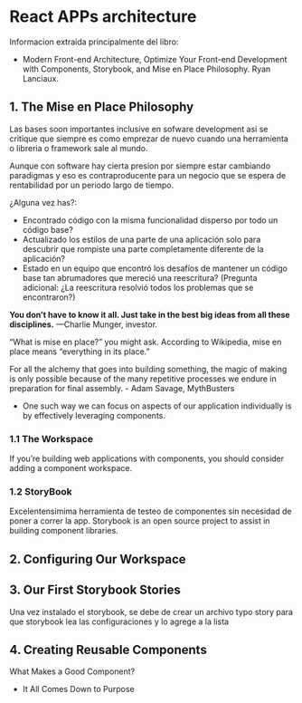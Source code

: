 # React APPs architecture

Informacion extraida principalmente del libro:

- Modern Front-end Architecture, Optimize Your Front-end Development with Components, Storybook, and Mise en Place Philosophy. Ryan Lanciaux.

## 1. The Mise en Place Philosophy

Las bases soon importantes inclusive en sofware development asi se critique que siempre es como emprezar de nuevo cuando una herramienta o libreria o framework sale al mundo.

Aunque con software hay cierta presion por siempre estar cambiando paradigmas y eso es contraproducente para un negocio que se espera de rentabilidad por un periodo largo de tiempo.

¿Alguna vez has?:

- Encontrado código con la misma funcionalidad disperso por todo un código base?
- Actualizado los estilos de una parte de una aplicación solo para descubrir que rompiste una parte completamente diferente de la aplicación?
- Estado en un equipo que encontró los desafíos de mantener un código base tan abrumadores que mereció una reescritura? (Pregunta adicional: ¿La reescritura resolvió todos los problemas que se encontraron?)

**You don’t have to know it all. Just take in the best big ideas from all these disciplines.**
—Charlie Munger, investor.

“What is mise en place?” you might ask. According to Wikipedia, mise en place means “everything in its place.”

For all the alchemy that goes into building something, the magic of making is only possible because of the many repetitive processes we endure in preparation for final assembly. - Adam Savage, MythBusters

- One such way we can focus on aspects of our application individually is by effectively leveraging components.

### 1.1 The Workspace

If you’re building web applications with components, you should consider adding a component workspace.

### 1.2 StoryBook

Excelentensimima herramienta de testeo de componentes sin necesidad de poner a correr la app. Storybook is an open source project to assist in building component libraries.

## 2. Configuring Our Workspace

## 3. Our First Storybook Stories

Una vez instalado el storybook, se debe de crear un archivo typo story para que storybook lea las configuraciones y lo agrege a la lista

## 4. Creating Reusable Components

What Makes a Good Component?

- It All Comes Down to Purpose
